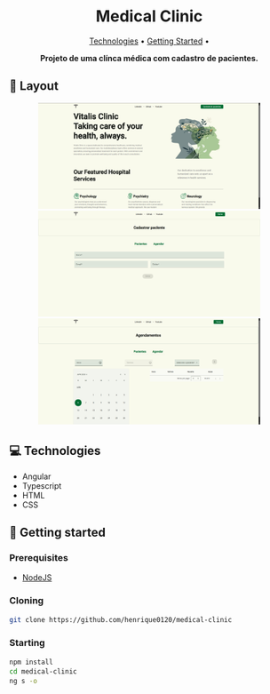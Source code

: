 <h1 align="center" style="font-weight: bold;">Medical Clinic</h1>

<p align="center">
 <a href="#technologies">Technologies</a> • 
 <a href="#started">Getting Started</a> • 
</p>

<p align="center">
    <b>Projeto de uma clínca médica com cadastro de pacientes.</b>
</p>

<h2 id="layout">🎨 Layout</h2>

<p align="center">
    <img src="assets/screenshot1.png" alt="Image 1" width="400px">
    <img src="assets/screenshot2.png" alt="Image 2" width="400px">
    <img src="assets/screenshot3.png" alt="Image 2" width="400px">
</p>

<h2 id="technologies">💻 Technologies</h2>

- Angular
- Typescript
- HTML
- CSS

<h2 id="started">🚀 Getting started</h2>

<h3>Prerequisites</h3>

- [NodeJS](https://nodejs.org/en/download)

<h3>Cloning</h3>

```bash
git clone https://github.com/henrique0120/medical-clinic
```
<h3>Starting</h3> 

```bash
npm install
cd medical-clinic
ng s -o
```
